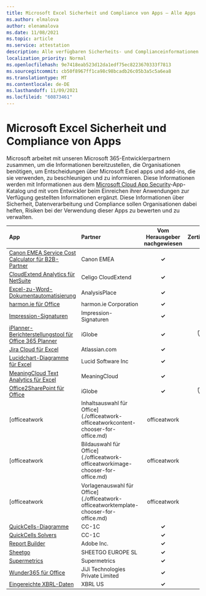 ```yaml
---
title: Microsoft Excel Sicherheit und Compliance von Apps – Alle Apps
ms.author: elmalova
author: elenamalova
ms.date: 11/08/2021
ms.topic: article
ms.service: attestation
description: Alle verfügbaren Sicherheits- und Complianceinformationen für alle Microsoft Excel Apps.
localization_priority: Normal
ms.openlocfilehash: 9e7418eab523d12da1edf75ec8223670333f7813
ms.sourcegitcommit: cb50f8967ff1ca98c98bcadb26c05b3a5c5a6ea8
ms.translationtype: MT
ms.contentlocale: de-DE
ms.lasthandoff: 11/09/2021
ms.locfileid: "60873461"
---
```

# <a name="microsoft-excel-apps-security-and-compliance"></a>Microsoft Excel Sicherheit und Compliance von Apps

Microsoft arbeitet mit unseren Microsoft 365-Entwicklerpartnern zusammen, um die Informationen bereitzustellen, die Organisationen benötigen, um Entscheidungen über Microsoft Excel apps und add-ins, die sie verwenden, zu beschleunigen und zu informieren. Diese Informationen werden mit Informationen aus dem [Microsoft Cloud App Security](https://www.microsoft.com/en-us/enterprise-mobility-security/cloud-app-security)-App-Katalog und mit vom Entwickler beim Einreichen ihrer Anwendungen zur Verfügung gestellten Informationen ergänzt. Diese Informationen über Sicherheit, Datenverarbeitung und Compliance sollen Organisationen dabei helfen, Risiken bei der Verwendung dieser Apps zu bewerten und zu verwalten.

| **App** | **Partner** | **Vom Herausgeber nachgewiesen** | **Zertifiziert** |
|:--------|:------------|:----------------------:|:-------------:|
| [Canon EMEA Service Cost Calculator für B2B-Partner](./canon-emea-service-cost-calculator-for-b2b-partners.md) | Canon EMEA | **✓** |  |
| [CloudExtend Analytics für NetSuite](./celigo-cloudextend-analytics-for-netsuite.md) | Celigo CloudExtend | **✓** |  |
| [Excel-zu-Word-Dokumentautomatisierung](./analysisplace-excel-to-word-document-automation.md) | AnalysisPlace | **✓** |  |
| [harmon.ie für Office](./harmonie-corporation-for-office.md) | harmon.ie Corporation | **✓** |  |
| [Impression-Signaturen](./impression-signatures.md) | Impression-Signaturen | **✓** |  |
| [iPlanner-Berichterstellungstool für Office 365 Planner](./iglobe-iplanner-reporting-tool-for-office-365-planner.md) | iGlobe | **✓** | <img alt="Certified application badge" src="../media/certified-badge.png" height="25" width="25" /> |
| [Jira Cloud für Excel](./atlassiancom-jira-cloud-for-excel.md) | Atlassian.com | **✓** |  |
| [Lucidchart-Diagramme für Excel](./lucid-software-inc-lucidchart-diagrams-for-excel.md) | Lucid Software Inc | **✓** |  |
| [MeaningCloud Text Analytics für Excel](./meaningcloud-text-analytics-for-excel.md) | MeaningCloud | **✓** |  |
| [Office2SharePoint für Office](./iglobe-office2sharepoint-for-office.md) | iGlobe | **✓** | <img alt="Certified application badge" src="../media/certified-badge.png" height="25" width="25" /> |
| [officeatwork | Inhaltsauswahl für Office](./officeatwork-officeatworkcontent-chooser-for-office.md) | officeatwork | **✓** | <img alt="Certified application badge" src="../media/certified-badge.png" height="25" width="25" /> |
| [officeatwork | Bildauswahl für Office](./officeatwork-officeatworkimage-chooser-for-office.md) | officeatwork | **✓** |  |
| [officeatwork | Vorlagenauswahl für Office](./officeatwork-officeatworktemplate-chooser-for-office.md) | officeatwork | **✓** |  |
| [QuickCells-Diagramme](./cc-1c-quickcells-graphs.md) | CC-1C | **✓** |  |
| [QuickCells Solvers](./cc-1c-quickcells-solvers.md) | CC-1C | **✓** |  |
| [Report Builder](./adobe-inc-report-builder.md) | Adobe Inc. | **✓** |  |
| [Sheetgo](./sheetgo-europe-sl.md) | SHEETGO EUROPE SL | **✓** |  |
| [Supermetrics](./supermetrics.md) | Supermetrics | **✓** |  |
| [Wunder365 für Office](./jiji-technologies-private-limited-wunder365-for-office.md) | JiJi Technologies Private Limited | **✓** |  |
| [Eingereichte XBRL-Daten](./xbrl-us-filed-data.md) | XBRL US | **✓** |  |
